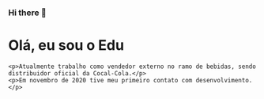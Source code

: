 ### Hi there 👋
<h1>Olá, eu sou o Edu</h1>

	<p>Atualmente trabalho como vendedor externo no ramo de bebidas, sendo distribuidor oficial da Cocal-Cola.</p>
	<p>Em novembro de 2020 tive meu primeiro contato com desenvolvimento.</p>

<!--
**Eduardo-Rozemback-Albini/Eduardo-Rozemback-Albini** is a ✨ _special_ ✨ repository because its `README.md` (this file) appears on your GitHub profile.

Here are some ideas to get you started:

- 🔭 I’m currently working on ...
- 🌱 I’m currently learning ...
- 👯 I’m looking to collaborate on ...
- 🤔 I’m looking for help with ...
- 💬 Ask me about ...
- 📫 How to reach me: ...
- 😄 Pronouns: ...
- ⚡ Fun fact: ...
-->
